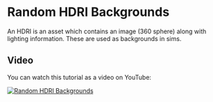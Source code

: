 # Random HDRI Backgrounds

An HDRI is an asset which contains an image (360 sphere) along with lighting information. These are used as backgrounds in sims.

## Video

You can watch this tutorial as a video on YouTube:

[![Random HDRI Backgrounds](http://img.youtube.com/vi/QzJ6Y3jwr4w/0.jpg)](http://www.youtube.com/watch?v=QzJ6Y3jwr4w "Random HDRI Backgrounds")

